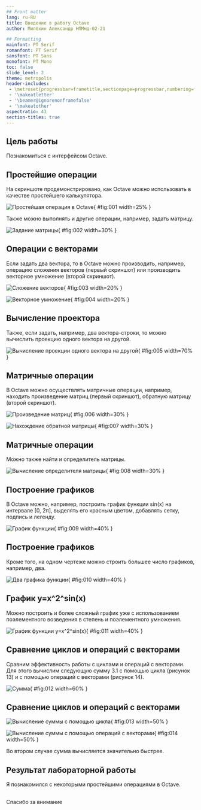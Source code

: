 ```yaml
---
## Front matter
lang: ru-RU
title: Введение в работу Octave
author: Милёхин Александр НПМмд-02-21

## Formatting
mainfont: PT Serif
romanfont: PT Serif
sansfont: PT Sans
monofont: PT Mono
toc: false
slide_level: 2
theme: metropolis
header-includes: 
 - \metroset{progressbar=frametitle,sectionpage=progressbar,numbering=fraction}
 - '\makeatletter'
 - '\beamer@ignorenonframefalse'
 - '\makeatother'
aspectratio: 43
section-titles: true
---
```


## Цель работы

Познакомиться с интерфейсом Octave.

## Простейшие операции

На скриншоте продемонстрировано, как Octave можно использовать в качестве простейшего калькулятора.

![Простейшая операция в Octave](image/1.png){ #fig:001 width=25% }

Также можно выполнять и другие операции, например, задать матрицу.

![Задание матрицы](image/2.png){ #fig:002 width=30% }

## Операции с векторами

Если задать два вектора, то в Octave можно производить, например, операцию сложения векторов (первый скриншот) или производить векторное умножение (второй скриншот).

![Сложение векторов](image/3.png){ #fig:003 width=20% }

![Векторное умножение](image/4.png){ #fig:004 width=20% }

## Вычисление проектора

Также, если задать, например, два вектора-строки, то можно вычислить проекцию одного вектора на другой.

![Вычисление проекции одного вектора на другой](image/5.png){ #fig:005 width=70% }

## Матричные операции

В Octave можно осуществлять матричные операции, например, находить произведение матриц (первый скриншот), обратную матрицу (второй скриншот).

![Произведение матриц](image/6.png){ #fig:006 width=30% }

![Нахождение обратной матрицы](image/7.png){ #fig:007 width=30% }

## Матричные операции

Можно также найти и определитель матрицы.

![Вычисление определителя матрицы](image/8.png){ #fig:008 width=30% }

## Построение графиков

В Octave можно, например, построить график функции sin(x) на интервале [0, 2π], выделять его красным цветом, добавлять сетку, подпись и легенду.

![График функции](image/9.png){ #fig:009 width=40% } 

## Построение графиков

Кроме того, на одном чертеже можно строить большее число графиков, например, два.

![Два графика функции](image/10.png){ #fig:010 width=40% }

## График y=x^2^sin(x)

Можно построить и более сложный график уже с использованием поэлементного возведения в степень и поэлементного умножения.

![График функции y=x^2^sin(x)](image/11.png){ #fig:011 width=40% }

## Сравнение циклов и операций с векторами

Сравним эффективность работы с циклами и операций с векторами. Для этого вычислим следующую сумму 3.1 с помощью цикла (рисунок 13) и с помощью операций с векторами (рисунок 14).

![Сумма](image/12.png){ #fig:012 width=60% }

## Сравнение циклов и операций с векторами

![Вычисление суммы с помощью цикла](image/13.png){ #fig:013 width=50% }

![Вычисление суммы с помощью операций с векторами](image/14.png){ #fig:014 width=50% }

Во втором случае сумма вычисляется значительно быстрее.

## Результат лабораторной работы

Я познакомился с некоторыми простейшими операциями в Octave.

## 

Спасибо за внимание

